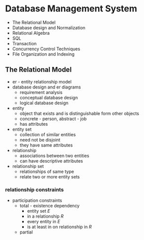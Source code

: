 # Database Management System

- The Relational Model
- Database design and Normalization
- Relational Algebra
- SQL
- Transaction
- Concurrency Control Techniques
- File Organization and Indexing

## The Relational Model

- er - entity relationship model
- database design and er diagrams
    - requirement analysis
    - conceptual database design
    - logical database design
- entity
    - object that exists and is distinguishable form other objects
    - concrete - person, abstract - job
    - has attributes
- entity set
    - collection of similar entities
    - need not be disjoint
    - they have same attributes
- relationship
    - associations between two entities
    - can have descriptive attributes
- relationship set
    - relationships of same type
    - relate two or more entity sets

### relationship constraints

- participation constraints
    - total - existence dependency
        - entity set $E$
        - in a relationship $R$
        - every entity in $E$
        - is at least in on relationship in $R$
    - partial